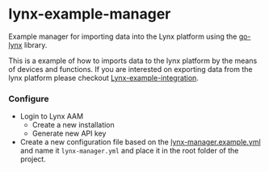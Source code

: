 # lynx-example-manager
Example manager for importing data into the Lynx platform using the [go-lynx](https://github.com/IoTOpen/go-lynx, "go-lynx") library.

This is a example of how to imports data to the lynx platform by the means of devices and functions. If you are interested on exporting data from the lynx platform please checkout [Lynx-example-integration](https://github.com/IoTOpen/lynx-example-integration "Lynx-example-integration").

### Configure

* Login to Lynx AAM
    * Create a new installation
    * Generate new API key
* Create a new configuration file based on the [lynx-manager.example.yml](lynx-manager.example.yml) and name it `lynx-manager.yml` and place it in the root folder of the project.